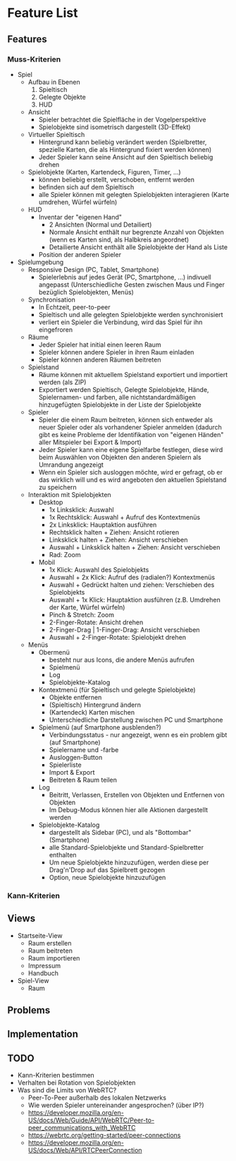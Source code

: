 # Feature List

## Features

### Muss-Kriterien
- Spiel
  * Aufbau in Ebenen
    1. Spieltisch
    2. Gelegte Objekte
    3. HUD
  * Ansicht
    * Spieler betrachtet die Spielfläche in der Vogelperspektive
    * Spielobjekte sind isometrisch dargestellt (3D-Effekt)
  * Virtueller Spieltisch
    * Hintergrund kann beliebig verändert werden (Spielbretter, spezielle Karten, die als Hintergrund fixiert werden können)
    * Jeder Spieler kann seine Ansicht auf den Spieltisch beliebig drehen
  * Spielobjekte (Karten, Kartendeck, Figuren, Timer, ...)
    * können beliebig erstellt, verschoben, entfernt werden
    * befinden sich auf dem Spieltisch
    * alle Spieler können mit gelegten Spielobjekten interagieren (Karte umdrehen, Würfel würfeln)
  * HUD
    * Inventar der "eigenen Hand"
      * 2 Ansichten (Normal und Detailiert)
      * Normale Ansicht enthält nur begrenzte Anzahl von Objekten (wenn es Karten sind, als Halbkreis angeordnet)
      * Detailierte Ansicht enthält alle Spielobjekte der Hand als Liste
    * Position der anderen Spieler
- Spielumgebung
  * Responsive Design (PC, Tablet, Smartphone)
    * Spielerlebnis auf jedes Gerät (PC, Smartphone, ...) indivuell angepasst (Unterschiedliche Gesten zwischen Maus und Finger bezüglich Spielobjekten, Menüs)
  * Synchronisation
    * In Echtzeit, peer-to-peer
    * Spieltisch und alle gelegten Spielobjekte werden synchronisiert
    * verliert ein Spieler die Verbindung, wird das Spiel für ihn eingefroren
  * Räume
    * Jeder Spieler hat initial einen leeren Raum
    * Spieler können andere Spieler in ihren Raum einladen
    * Spieler können anderen Räumen beitreten
  * Spielstand
    * Räume können mit aktuellem Spielstand exportiert und importiert werden (als ZIP)
    * Exportiert werden Spieltisch, Gelegte Spielobjekte, Hände, Spielernamen- und farben, alle nichtstandardmäßigen hinzugefügten Spielobjekte in der Liste der Spielobjekte
  * Spieler
    * Spieler die einem Raum beitreten, können sich entweder als neuer Spieler oder als vorhandener Spieler anmelden (dadurch gibt es keine Probleme der Identifikation von "eigenen Händen" aller Mitspieler bei Export & Import)
    * Jeder Spieler kann eine eigene Spielfarbe festlegen, diese wird beim Auswählen von Objekten den anderen Spielern als Umrandung angezeigt
    * Wenn ein Spieler sich ausloggen möchte, wird er gefragt, ob er das wirklich will und es wird angeboten den aktuellen Spielstand zu speichern
  * Interaktion mit Spielobjekten
    * Desktop
      * 1x Linksklick: Auswahl
      * 1x Rechtsklick: Auswahl + Aufruf des Kontextmenüs
      * 2x Linksklick: Hauptaktion ausführen
      * Rechtsklick halten + Ziehen: Ansicht rotieren
      * Linksklick halten + Ziehen: Ansicht verschieben
      * Auswahl + Linksklick halten + Ziehen: Ansicht verschieben
      * Rad: Zoom
    * Mobil
      * 1x Klick: Auswahl des Spielobjekts
      * Auswahl + 2x Klick: Aufruf des (radialen?) Kontextmenüs
      * Auswahl + Gedrückt halten und ziehen: Verschieben des Spielobjekts
      * Auswahl + 1x Klick: Hauptaktion ausführen (z.B. Umdrehen der Karte, Würfel würfeln)
      * Pinch & Stretch: Zoom
      * 2-Finger-Rotate: Ansicht drehen
      * 2-Finger-Drag | 1-Finger-Drag: Ansicht verschieben
      * Auswahl + 2-Finger-Rotate: Spielobjekt drehen
  * Menüs
    * Obermenü
      * besteht nur aus Icons, die andere Menüs aufrufen
      * Spielmenü
      * Log
      * Spielobjekte-Katalog
    * Kontextmenü (für Spieltisch und gelegte Spielobjekte)
      * Objekte entfernen
      * (Spieltisch) Hintergrund ändern
      * (Kartendeck) Karten mischen
      * Unterschiedliche Darstellung zwischen PC und Smartphone
    * Spielmenü (auf Smartphone ausblenden?)
      * Verbindungsstatus - nur angezeigt, wenn es ein problem gibt (auf Smartphone)
      * Spielername und -farbe
      * Ausloggen-Button
      * Spielerliste
      * Import & Export
      * Beitreten & Raum teilen
    * Log
      * Beitritt, Verlassen, Erstellen von Objekten und Entfernen von Objekten
      * Im Debug-Modus können hier alle Aktionen dargestellt werden
    * Spielobjekte-Katalog
      * dargestellt als Sidebar (PC), und als "Bottombar" (Smartphone)
      * alle Standard-Spielobjekte und Standard-Spielbretter enthalten
      * Um neue Spielobjekte hinzuzufügen, werden diese per Drag'n'Drop auf das Spielbrett gezogen
      * Option, neue Spielobjekte hinzuzufügen


### Kann-Kriterien

## Views
- Startseite-View
  * Raum erstellen
  * Raum beitreten
  * Raum importieren
  * Impressum
  * Handbuch
- Spiel-View
  * Raum

## Problems

## Implementation

## TODO
- Kann-Kriterien bestimmen
- Verhalten bei Rotation von Spielobjekten
- Was sind die Limits von WebRTC?
  * Peer-To-Peer außerhalb des lokalen Netzwerks
  * Wie werden Spieler untereinander angesprochen? (über IP?)
  * https://developer.mozilla.org/en-US/docs/Web/Guide/API/WebRTC/Peer-to-peer_communications_with_WebRTC
  * https://webrtc.org/getting-started/peer-connections
  * https://developer.mozilla.org/en-US/docs/Web/API/RTCPeerConnection